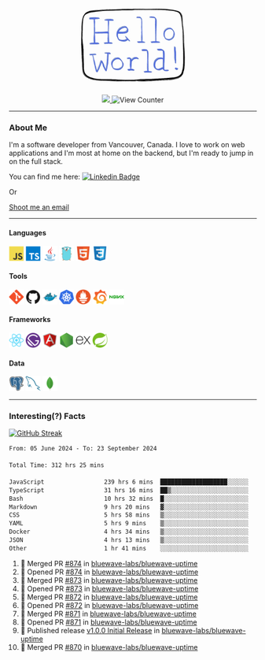 <div align="center">
    <img src="./img/hello_world.webp" height="200px" width="">
    <div>
        <a href="https://www.linkedin.com/in/ajhollid">
            <img src="https://img.shields.io/badge/LinkedIn-blue"/>
        </a>
        <img src="https://komarev.com/ghpvc/?username=ajhollid&color=yellow" alt="View Counter">
    </div>
</div>

---

### About Me

I'm a software developer from Vancouver, Canada. I love to work on web applications and I'm most at home on the backend, but I'm ready to jump in on the full stack.

You can find me here: [![Linkedin Badge](https://img.shields.io/badge/-ajhollid-blue?style=flat&logo=Linkedin&logoColor=white)](https://www.linkedin.com/in/ajhollid)

Or

[Shoot me an email](mailto:ajhollid@gmail.com)

---

#### Languages

<div>
    <img src="./img/devicons/javascript-original.svg" width=30 height=30 alt="JavaScript">
    <img src="/img/devicons/typescript-original.svg" width=30 height=30 alt="TypeScript">
    <img src="./img/devicons/java-original.svg" width=30 height=30 alt="Java">
    <img src="./img/devicons/go-original.svg" width=30 height=30 alt="Golang">
    <img src="./img/devicons/html5-original.svg" width=30 height=30 alt="HTML 5">
    <img src="./img/devicons/css3-original.svg" width=30 height=30 alt="CSS 3">
</div>

#### Tools

<div>
    <img src="./img/devicons/git-original.svg" width=30 height=30 alt="Git">
    <img src="./img/devicons/github-original.svg" width=30 height=30 alt="Github">
    <img src="./img/devicons/docker-original.svg" width=30 
    height=30 alt="Docker">
    <img src="./img/devicons/kubernetes-original.svg" width=30 height=30 alt="K8">
    <img src="./img/devicons/prometheus-original.svg" width=30 height=30 alt="Prometheus">
    <img src="./img/devicons/grafana-original.svg" width=30 height=30 alt="Grafana">
    <img src="./img/devicons/nginx-original.svg" width=30 height=30 alt="Nginx">
</div>

#### Frameworks

<div>
    <img src="./img/devicons/react-original.svg" width=30 height=30 alt="React">
    <img src="./img/devicons/gatsby-original.svg" width=30 height=30 alt="Gatsby">
    <img src="./img/devicons/angularjs-original.svg" width=30 height=30 alt="AngularJS">
    <img src="./img/devicons/nodejs-original.svg" width=30 height=30 alt="NodeJS">
    <img src="./img/devicons/express-original.svg" width=30 height=30 alt="Express">
    <img src="./img/devicons/spring-original.svg" width=30 height=30 alt="Spring">
</div>

#### Data

<div>
    <img src="./img/devicons/postgresql-original.svg" width=30 height=30 alt="Postgresql">
    <img src="./img/devicons/mysql-original.svg" width=30 height=30 alt="Mysql">
    <img src="./img/devicons/mongodb-original.svg" width=30 height=30 alt="MongoDB">
</div>

---

### Interesting(?) Facts

[![GitHub Streak](http://github-readme-streak-stats.herokuapp.com?user=ajhollid)](https://git.io/streak-stats)

 <!--START_SECTION:waka-->

```txt
From: 05 June 2024 - To: 23 September 2024

Total Time: 312 hrs 25 mins

JavaScript                 239 hrs 6 mins  ███████████████████░░░░░░   76.12 %
TypeScript                 31 hrs 16 mins  ██▒░░░░░░░░░░░░░░░░░░░░░░   09.96 %
Bash                       10 hrs 32 mins  █░░░░░░░░░░░░░░░░░░░░░░░░   03.36 %
Markdown                   9 hrs 20 mins   ▓░░░░░░░░░░░░░░░░░░░░░░░░   02.98 %
CSS                        5 hrs 58 mins   ▒░░░░░░░░░░░░░░░░░░░░░░░░   01.90 %
YAML                       5 hrs 9 mins    ▒░░░░░░░░░░░░░░░░░░░░░░░░   01.64 %
Docker                     4 hrs 34 mins   ▒░░░░░░░░░░░░░░░░░░░░░░░░   01.46 %
JSON                       4 hrs 13 mins   ▒░░░░░░░░░░░░░░░░░░░░░░░░   01.35 %
Other                      1 hr 41 mins    ░░░░░░░░░░░░░░░░░░░░░░░░░   00.54 %
```

<!--END_SECTION:waka-->


<!--START_SECTION:activity-->
1. 🎉 Merged PR [#874](https://github.com/bluewave-labs/bluewave-uptime/pull/874) in [bluewave-labs/bluewave-uptime](https://github.com/bluewave-labs/bluewave-uptime)
2. 💪 Opened PR [#874](https://github.com/bluewave-labs/bluewave-uptime/pull/874) in [bluewave-labs/bluewave-uptime](https://github.com/bluewave-labs/bluewave-uptime)
3. 🎉 Merged PR [#873](https://github.com/bluewave-labs/bluewave-uptime/pull/873) in [bluewave-labs/bluewave-uptime](https://github.com/bluewave-labs/bluewave-uptime)
4. 💪 Opened PR [#873](https://github.com/bluewave-labs/bluewave-uptime/pull/873) in [bluewave-labs/bluewave-uptime](https://github.com/bluewave-labs/bluewave-uptime)
5. 🎉 Merged PR [#872](https://github.com/bluewave-labs/bluewave-uptime/pull/872) in [bluewave-labs/bluewave-uptime](https://github.com/bluewave-labs/bluewave-uptime)
6. 💪 Opened PR [#872](https://github.com/bluewave-labs/bluewave-uptime/pull/872) in [bluewave-labs/bluewave-uptime](https://github.com/bluewave-labs/bluewave-uptime)
7. 🎉 Merged PR [#871](https://github.com/bluewave-labs/bluewave-uptime/pull/871) in [bluewave-labs/bluewave-uptime](https://github.com/bluewave-labs/bluewave-uptime)
8. 💪 Opened PR [#871](https://github.com/bluewave-labs/bluewave-uptime/pull/871) in [bluewave-labs/bluewave-uptime](https://github.com/bluewave-labs/bluewave-uptime)
9. 🚀 Published release [v1.0.0 Initial Release](https://github.com/bluewave-labs/bluewave-uptime/releases/tag/v1.0) in [bluewave-labs/bluewave-uptime](https://github.com/bluewave-labs/bluewave-uptime)
10. 🎉 Merged PR [#870](https://github.com/bluewave-labs/bluewave-uptime/pull/870) in [bluewave-labs/bluewave-uptime](https://github.com/bluewave-labs/bluewave-uptime)
<!--END_SECTION:activity-->
